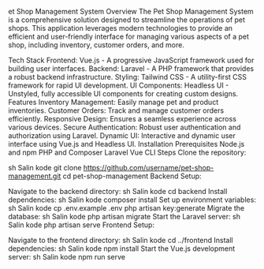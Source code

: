 et Shop Management System
Overview
The Pet Shop Management System is a comprehensive solution designed to streamline the operations of pet shops. This application leverages modern technologies to provide an efficient and user-friendly interface for managing various aspects of a pet shop, including inventory, customer orders, and more.

Tech Stack
Frontend: Vue.js - A progressive JavaScript framework used for building user interfaces.
Backend: Laravel - A PHP framework that provides a robust backend infrastructure.
Styling: Tailwind CSS - A utility-first CSS framework for rapid UI development.
UI Components: Headless UI - Unstyled, fully accessible UI components for creating custom designs.
Features
Inventory Management: Easily manage pet and product inventories.
Customer Orders: Track and manage customer orders efficiently.
Responsive Design: Ensures a seamless experience across various devices.
Secure Authentication: Robust user authentication and authorization using Laravel.
Dynamic UI: Interactive and dynamic user interface using Vue.js and Headless UI.
Installation
Prerequisites
Node.js and npm
PHP and Composer
Laravel
Vue CLI
Steps
Clone the repository:

sh
Salin kode
git clone https://github.com/username/pet-shop-management.git
cd pet-shop-management
Backend Setup:

Navigate to the backend directory:
sh
Salin kode
cd backend
Install dependencies:
sh
Salin kode
composer install
Set up environment variables:
sh
Salin kode
cp .env.example .env
php artisan key:generate
Migrate the database:
sh
Salin kode
php artisan migrate
Start the Laravel server:
sh
Salin kode
php artisan serve
Frontend Setup:

Navigate to the frontend directory:
sh
Salin kode
cd ../frontend
Install dependencies:
sh
Salin kode
npm install
Start the Vue.js development server:
sh
Salin kode
npm run serve
